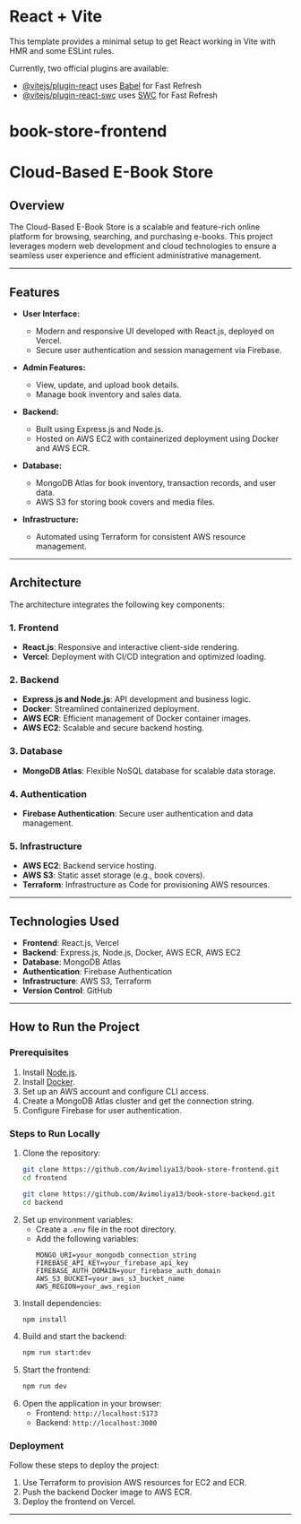 # React + Vite

This template provides a minimal setup to get React working in Vite with HMR and some ESLint rules.

Currently, two official plugins are available:

- [@vitejs/plugin-react](https://github.com/vitejs/vite-plugin-react/blob/main/packages/plugin-react/README.md) uses [Babel](https://babeljs.io/) for Fast Refresh
- [@vitejs/plugin-react-swc](https://github.com/vitejs/vite-plugin-react-swc) uses [SWC](https://swc.rs/) for Fast Refresh
# book-store-frontend

# Cloud-Based E-Book Store

## Overview
The Cloud-Based E-Book Store is a scalable and feature-rich online platform for browsing, searching, and purchasing e-books. This project leverages modern web development and cloud technologies to ensure a seamless user experience and efficient administrative management.

---

## Features
- **User Interface:**
  - Modern and responsive UI developed with React.js, deployed on Vercel.
  - Secure user authentication and session management via Firebase.

- **Admin Features:**
  - View, update, and upload book details.
  - Manage book inventory and sales data.

- **Backend:**
  - Built using Express.js and Node.js.
  - Hosted on AWS EC2 with containerized deployment using Docker and AWS ECR.

- **Database:**
  - MongoDB Atlas for book inventory, transaction records, and user data.
  - AWS S3 for storing book covers and media files.

- **Infrastructure:**
  - Automated using Terraform for consistent AWS resource management.

---

## Architecture
The architecture integrates the following key components:

### 1. Frontend
- **React.js**: Responsive and interactive client-side rendering.
- **Vercel**: Deployment with CI/CD integration and optimized loading.

### 2. Backend
- **Express.js and Node.js**: API development and business logic.
- **Docker**: Streamlined containerized deployment.
- **AWS ECR**: Efficient management of Docker container images.
- **AWS EC2**: Scalable and secure backend hosting.

### 3. Database
- **MongoDB Atlas**: Flexible NoSQL database for scalable data storage.

### 4. Authentication
- **Firebase Authentication**: Secure user authentication and data management.

### 5. Infrastructure
- **AWS EC2**: Backend service hosting.
- **AWS S3**: Static asset storage (e.g., book covers).
- **Terraform**: Infrastructure as Code for provisioning AWS resources.

---

## Technologies Used
- **Frontend**: React.js, Vercel
- **Backend**: Express.js, Node.js, Docker, AWS ECR, AWS EC2
- **Database**: MongoDB Atlas
- **Authentication**: Firebase Authentication
- **Infrastructure**: AWS S3, Terraform
- **Version Control**: GitHub

---

## How to Run the Project

### Prerequisites
1. Install [Node.js](https://nodejs.org/).
2. Install [Docker](https://www.docker.com/).
3. Set up an AWS account and configure CLI access.
4. Create a MongoDB Atlas cluster and get the connection string.
5. Configure Firebase for user authentication.

### Steps to Run Locally
1. Clone the repository:
   ```bash
   git clone https://github.com/Avimoliya13/book-store-frontend.git
   cd frontend
   ```
   ```bash
   git clone https://github.com/Avimoliya13/book-store-backend.git
   cd backend
   ```
2. Set up environment variables:
   - Create a `.env` file in the root directory.
   - Add the following variables:
     ```env
     MONGO_URI=your_mongodb_connection_string
     FIREBASE_API_KEY=your_firebase_api_key
     FIREBASE_AUTH_DOMAIN=your_firebase_auth_domain
     AWS_S3_BUCKET=your_aws_s3_bucket_name
     AWS_REGION=your_aws_region
     ```
3. Install dependencies:
   ```bash
   npm install
   ```
4. Build and start the backend:
   ```bash
   npm run start:dev
   ```
5. Start the frontend:
   ```bash
   npm run dev
   ```
6. Open the application in your browser:
   - Frontend: `http://localhost:5173`
   - Backend: `http://localhost:3000`

### Deployment
Follow these steps to deploy the project:
1. Use Terraform to provision AWS resources for EC2 and ECR.
2. Push the backend Docker image to AWS ECR.
3. Deploy the frontend on Vercel.

---
